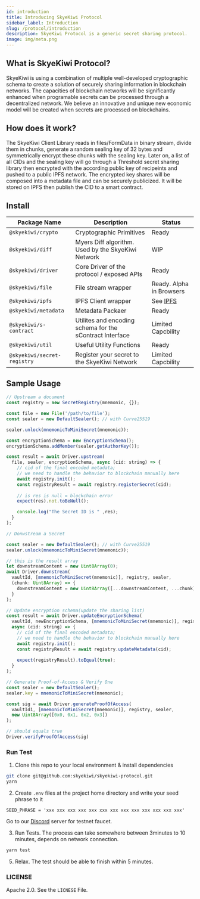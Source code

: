 ```yaml
---
id: introduction
title: Introducing SkyeKiwi Protocol
sidebar_label: Introduction
slug: /protocol/introduction
description: SkyeKiwi Protocol is a generic secret sharing protocol. 
image: img/meta.png
---
```


## What is SkyeKiwi Protocol?
SkyeKiwi is using a combination of multiple well-developed cryptographic schema to create a solution of securely sharing information in blockchain networks. The capacities of blockchain networks will be significantly enhanced when programable secrets can be processed through a decentralized network. We believe an innovative and unique new economic model will be created when secrets are processed on blockchains. 


## How does it work?

The SkyeKiwi Client Library reads in files/FormData in binary stream, divide them in chunks, generate a random sealing key of 32 bytes and symmetrically encrypt these chunks with the sealing key. Later on, a list of all CIDs and the sealing key will go through a Threshold secret sharing library then encrypted with the according public key of recipeints and pushed to a public IPFS network. The encrypted key shares will be composed into a metadata file and can be securely publicized. It will be stored on IPFS then publish the CID to a smart contract. 

## Install

|Package Name|Description|Status|
|---|---|---|
|`@skyekiwi/crypto`|Cryptographic Primitives|Ready|
|`@skyekiwi/diff`|Myers Diff algorithm. Used by the SkyeKiwi Network|WIP|
|`@skyekiwi/driver`|Core Driver of the protocol / exposed APIs|Ready|
|`@skyekiwi/file`|File stream wrapper|Ready. Alpha in Browsers|
|`@skyekiwi/ipfs`|IPFS Client wrapper|See [IPFS](/docs/protocol/ipfs)|
|`@skyekiwi/metadata`|Metadata Packaer|Ready|
|`@skyekiwi/s-contract`|Utilites and encoding schema for the sContract Interface|Limited Capcbility|
|`@skyekiwi/util`|Useful Utility Functions|Ready|
|`@skyekiwi/secret-registry`|Register your secret to the SkyeKiwi Network|Limited Capcbility|


## Sample Usage

```javascript
// Upstream a document
const registry = new SecretRegistry(mnemonic, {});

const file = new File('/path/to/file'); 
const sealer = new DefaultSealer(); // with Curve25519

sealer.unlock(mnemonicToMiniSecret(mnemonic));

const encryptionSchema = new EncryptionSchema();
encryptionSchema.addMember(sealer.getAuthorKey());

const result = await Driver.upstream(
  file, sealer, encryptionSchema, async (cid: string) => {
    // cid of the final encoded metadata;
    // we need to handle the behavior to blockchain manually here
    await registry.init();
    const registryResult = await registry.registerSecret(cid);
    
    // is res is null = blockchain error
    expect(res).not.toBeNull();

    console.log("The Secret ID is " ,res);
  }
);
```

```javascript
// Donwstream a Secret 

const sealer = new DefaultSealer(); // with Curve25519
sealer.unlock(mnemonicToMiniSecret(mnemonic));

// this is the result array
let downstreamContent = new Uint8Array(0);
await Driver.downstream(
  vaultId, [mnemonicToMiniSecret(mnemonic)], registry, sealer,
  (chunk: Uint8Array) => {
    downstreamContent = new Uint8Array([...downstreamContent, ...chunk])
  }
);
```

```javascript
// Update encryption schema(update the sharing list)
const result = await Driver.updateEncryptionSchema(
  vaultId, newEncryptionSchema, [mnemonicToMiniSecret(mnemonic)], registry, sealer,
  async (cid: string) => {
    // cid of the final encoded metadata;
    // we need to handle the behavior to blockchain manually here
    await registry.init();
    const registryResult = await registry.updateMetadata(cid);
    
    expect(registryResult).toEqual(true);
  }
);
```

```javascript
// Generate Proof-of-Access & Verify One
const sealer = new DefaultSealer();
sealer.key = mnemonicToMiniSecret(mnemonic);

const sig = await Driver.generateProofOfAccess(
  vaultId1, [mnemonicToMiniSecret(mnemonic)], registry, sealer,
  new Uint8Array([0x0, 0x1, 0x2, 0x3])
);

// should equals true
Driver.verifyProofOfAccess(sig)
```

### Run Test

1. Clone this repo to your local environment & install dependencies 

```bash
git clone git@github.com:skyekiwi/skyekiwi-protocol.git
yarn
```

2. Create `.env`  files at the project home directory and write your seed phrase to it

```
SEED_PHRASE = 'xxx xxx xxx xxx xxx xxx xxx xxx xxx xxx xxx xxx xxx'
```

Go to our [Discord](https://discord.gg/274zjNkC) server for testnet faucet. 

3. Run Tests. The process can take somewhere between 3minutes to 10 minutes, depends on network connection. 

```bash
yarn test
```

5. Relax. The test should be able to finish within 5 minutes.

### LICENSE

Apache 2.0. See the `LICNESE` File. 

